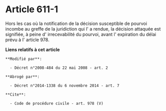 # Article 611-1

Hors les cas où la notification de la décision susceptible de pourvoi incombe au greffe de la juridiction qui l' a rendue, la
décision attaquée est signifiée, à peine d' irrecevabilité du pourvoi, avant l' expiration du délai prévu à l' article 978.

**Liens relatifs à cet article**

	**Modifié par**:

	  - Décret n°2008-484 du 22 mai 2008 - art. 2

	**Abrogé par**:

	  - Décret n°2014-1338 du 6 novembre 2014 - art. 7

	**Cite**:

	  - Code de procédure civile - art. 978 (V)
